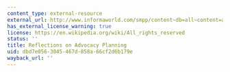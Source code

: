 ```yaml
---
content_type: external-resource
external_url: http://www.informaworld.com/smpp/content~db=all~content=a787397896~frm=abslink
has_external_license_warning: true
license: https://en.wikipedia.org/wiki/All_rights_reserved
status: ''
title: Reflections on Advocacy Planning
uid: dbd7e056-3045-467d-858a-66cf2d6b179e
wayback_url: ''
---
```

